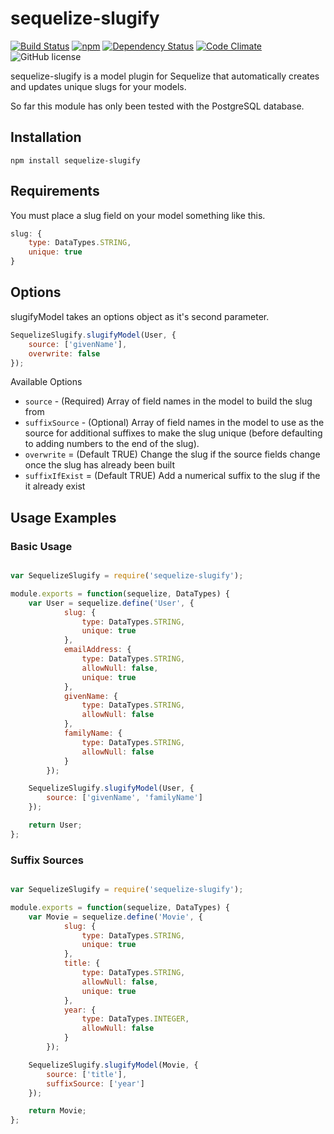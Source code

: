# sequelize-slugify

[![Build Status](https://travis-ci.org/jarrodconnolly/sequelize-slugify.svg?branch=master)](https://travis-ci.org/jarrodconnolly/sequelize-slugify) [![npm](https://img.shields.io/npm/v/sequelize-slugify.svg)](https://www.npmjs.com/package/sequelize-slugify) [![Dependency Status](https://david-dm.org/jarrodconnolly/sequelize-slugify.svg)](https://david-dm.org/jarrodconnolly/sequelize-slugify) [![Code Climate](https://codeclimate.com/github/jarrodconnolly/sequelize-slugify/badges/gpa.svg)](https://codeclimate.com/github/jarrodconnolly/sequelize-slugify) ![GitHub license](https://img.shields.io/github/license/jarrodconnolly/sequelize-slugify.svg)

sequelize-slugify is a model plugin for Sequelize that automatically creates and updates unique slugs for your models.

So far this module has only been tested with the PostgreSQL database.

## Installation

`npm install sequelize-slugify`

## Requirements

You must place a slug field on your model something like this.

```javascript
slug: {
    type: DataTypes.STRING,
    unique: true
}
```
## Options

slugifyModel takes an options object as it's second parameter.

```javascript
SequelizeSlugify.slugifyModel(User, {
    source: ['givenName'],
    overwrite: false
});
```
Available Options

- `source` - (Required) Array of field names in the model to build the slug from
- `suffixSource` - (Optional) Array of field names in the model to use as the source for additional suffixes to make the slug unique (before defaulting to adding numbers to the end of the slug).
- `overwrite` = (Default TRUE) Change the slug if the source fields change once the slug has already been built
- `suffixIfExist` = (Default TRUE) Add a numerical suffix to the slug if the it already exist

## Usage Examples

### Basic Usage

```javascript

var SequelizeSlugify = require('sequelize-slugify');

module.exports = function(sequelize, DataTypes) {
    var User = sequelize.define('User', {
            slug: {
                type: DataTypes.STRING,
                unique: true
            },
            emailAddress: {
                type: DataTypes.STRING,
                allowNull: false,
                unique: true
            },
            givenName: {
                type: DataTypes.STRING,
                allowNull: false
            },
            familyName: {
                type: DataTypes.STRING,
                allowNull: false
            }
        });

    SequelizeSlugify.slugifyModel(User, {
        source: ['givenName', 'familyName']
    });

    return User;
};

```

### Suffix Sources

```javascript

var SequelizeSlugify = require('sequelize-slugify');

module.exports = function(sequelize, DataTypes) {
    var Movie = sequelize.define('Movie', {
            slug: {
                type: DataTypes.STRING,
                unique: true
            },
            title: {
                type: DataTypes.STRING,
                allowNull: false,
                unique: true
            },
            year: {
                type: DataTypes.INTEGER,
                allowNull: false
            }
        });

    SequelizeSlugify.slugifyModel(Movie, {
        source: ['title'],
        suffixSource: ['year']
    });

    return Movie;
};

```
